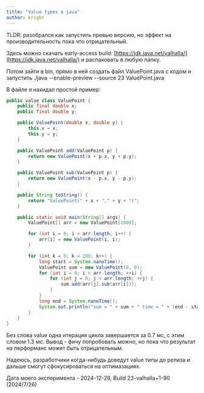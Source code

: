 ```yaml
---
title: "Value types в java"
author: kright
---
```

TLDR: разобрался как запустить превью версию, но эффект на производительность пока что отрицательный.

Здесь можно скачать early-access build: [https://jdk.java.net/valhalla/](https://jdk.java.net/valhalla/) и распаковать в любую папку.

Потом зайти в bin, прямо в ней создать файл ValuePoint.java с кодом и запустить ./java --enable-preview --source 23 ValuePoint.java

В файле я накидал простой пример:

```java
public value class ValuePoint {
    public final double x;
    public final double y;

    public ValuePoint(double x, double y) {
        this.x = x;
        this.y = y;
    }

    public ValuePoint add(ValuePoint p) {
        return new ValuePoint(x + p.x, y + p.y);
    }

    public ValuePoint sub(ValuePoint p) {
        return new ValuePoint(x - p.x, y - p.y);
    }

    public String toString() {
        return "ValuePoint(" + x + "," + y + ")";
    }

    public static void main(String[] args) {
        ValuePoint[] arr = new ValuePoint[1000];

        for (int i = 0; i < arr.length; i++) {
            arr[i] = new ValuePoint(i, i);
        }

        for (int k = 0; k < 100; k++) {
            long start = System.nanoTime();
            ValuePoint sum = new ValuePoint(0, 0);
            for (int i = 0; i < arr.length; ++i) {
                for (int j = 0; j < arr.length; ++j) {
                    sum.add(arr[j].sub(arr[i]));
                }
            }
            long end = System.nanoTime();
            System.out.println("sum = " + sum + " time = " + (end - start) + "ns");
        }
    }
}
```

Без слова value одна итерация цикла завершается за 0.7 мс, с этим словом 1.3 мс.
Вывод - фичу попробовать можно, но пока что результат на перформанс может быть отрицательным.

Надеюсь, разработчики когда-нибудь доведут value типы до релиза и дальше смогут сфокусироваться на оптимазациях.

Дата моего эксперимента - 2024-12-28, Build 23-valhalla+1-90 (2024/7/26)


